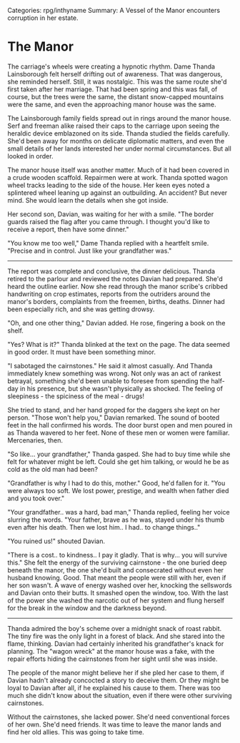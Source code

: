 Categories: rpg/inthyname
Summary: A Vessel of the Manor encounters corruption in her estate.

# The Manor

The carriage's wheels were creating a hypnotic rhythm. Dame Thanda Lainsborough felt herself drifting out of awareness. That was dangerous, she reminded herself. Still, it was nostalgic. This was the same route she'd first taken after her marriage. That had been spring and this was fall, of course, but the trees were the same, the distant snow-capped mountains were the same, and even the approaching manor house was the same.

The Lainsborough family fields spread out in rings around the manor house. Serf and freeman alike raised their caps to the carriage upon seeing the heraldic device emblazoned on its side. Thanda studied the fields carefully. She'd been away for months on delicate diplomatic matters, and even the small details of her lands interested her under normal circumstances. But all looked in order.

The manor house itself was another matter. Much of it had been covered in a crude wooden scaffold. Repairmen were at work. Thanda spotted wagon wheel tracks leading to the side of the house. Her keen eyes noted a splintered wheel leaning up against an outbuilding. An accident? But never mind. She would learn the details when she got inside.

Her second son, Davian, was waiting for her with a smile. "The border guards raised the flag after you came through. I thought you'd like to receive a report, then have some dinner."

"You know me too well," Dame Thanda replied with a heartfelt smile. "Precise and in control. Just like your grandfather was."

----

The report was complete and conclusive, the dinner delicious. Thanda retired to the parlour and reviewed the notes Davian had prepared. She'd heard the outline earlier. Now she read through the manor scribe's cribbed handwriting on crop estimates, reports from the outriders around the manor's borders, complaints from the freemen, births, deaths. Dinner had been especially rich, and she was getting drowsy.

"Oh, and one other thing," Davian added. He rose, fingering a book on the shelf.

"Yes? What is it?" Thanda blinked at the text on the page. The data seemed in good order. It must have been something minor.

"I sabotaged the cairnstones." He said it almost casually. And Thanda immediately knew something was wrong. Not only was an act of rankest betrayal, something she'd been unable to foresee from spending the half-day in his presence, but she wasn't physically as shocked. The feeling of sleepiness - the spiciness of the meal - drugs!

She tried to stand, and her hand groped for the daggers she kept on her person. "Those won't help you," Davian remarked. The sound of booted feet in the hall confirmed his words. The door burst open and men poured in as Thanda wavered to her feet. None of these men or women were familiar. Mercenaries, then.

"So like... your grandfather," Thanda gasped. She had to buy time while she felt for whatever might be left. Could she get him talking, or would he be as cold as the old man had been?

"Grandfather is why I had to do this, mother." Good, he'd fallen for it. "You were always too soft. We lost power, prestige, and wealth when father died and you took over."

"Your grandfather.. was a hard, bad man," Thanda replied, feeling her voice slurring the words. "Your father, brave as he was, stayed under his thumb even after his death. Then we lost him.. I had.. to change things.."

"You ruined us!" shouted Davian.

"There is a cost.. to kindness.. I pay it gladly. That is why... you will survive this." She felt the energy of the surviving cairnstone - the one buried deep beneath the manor, the one she'd built and consecrated without even her husband knowing. Good. That meant the people were still with her, even if her son wasn't. A wave of energy washed over her, knocking the sellswords and Davian onto their butts. It smashed open the window, too. With the last of the power she washed the narcotic out of her system and flung herself for the break in the window and the darkness beyond.

----

Thanda admired the boy's scheme over a midnight snack of roast rabbit. The tiny fire was the only light in a forest of black. And she stared into the flame, thinking. Davian had certainly inherited his grandfather's knack for planning. The "wagon wreck" at the manor house was a fake, with the repair efforts hiding the cairnstones from her sight until she was inside.

The people of the manor might believe her if she pled her case to them, if Davian hadn't already concocted a story to deceive them. Or they might be loyal to Davian after all, if he explained his cause to them. There was too much she didn't know about the situation, even if there were other surviving cairnstones.

Without the cairnstones, she lacked power. She'd need conventional forces of her own. She'd need friends. It was time to leave the manor lands and find her old allies. This was going to take time.
